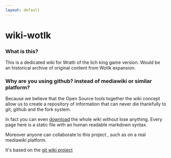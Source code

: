 ```yaml
---
layout: default
---
```


# wiki-wotlk

### What is this?

This is a dedicated wiki for Wrath of the lich king game version. Would be an historical archive of original content from Wotlk expansion.

### Why are you using github? instead of mediawiki or similar platform?

Because we believe that the Open Source tools together the wiki concept allow us to create a repository of information that can never die
thankfully to git, github and the fork system.

In fact you can even [download](https://github.com/wowgame/wiki-wotlk-en/zipball/master) the whole wiki without lose anything. Every page here is a static file with an human readable markdown syntax.

Moreover anyone can collaborate to this project , such as on a real mediawiki platform.

It's based on the [git wiki project](https://github.com/drassil/git-wiki)
